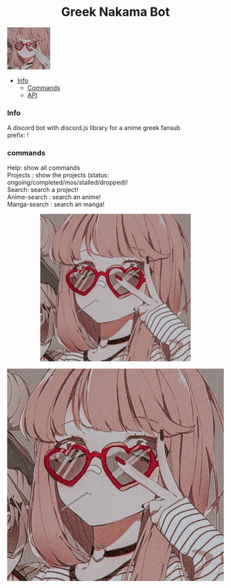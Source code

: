 <h1 align="center">Greek Nakama Bot </h1><img src="https://raw.githubusercontent.com/freezegr/greek-nakama-bot/master/img/icon.jpg?token=AL4LZTYUUT223OXL63Y66ZLALMKWG" width="100" title="hover text">

- [Info](#info)
  - [Commands](#commands)
  - [API](https://github.com/freezegr/greek-nakama-bot/blob/master/api/api.js)

### Info
A discord bot with discord.js library for a anime greek fansub<br/>
prefix: !

### commands 
Help: show all commands<br/>
Projects <status>: show the projects (status: ongoing/completed/mos/stalled/dropped)!<br/>
Search: search a project!<br/>
Anime-search <name>: search an anime!<br/>
Manga-search <name>: search an manga!<br/>

<p align="center">
  <img src="https://raw.githubusercontent.com/freezegr/greek-nakama-bot/master/img/icon.jpg?token=AL4LZTYUUT223OXL63Y66ZLALMKWG" width="350" title="hover text">
</p>

![](https://raw.githubusercontent.com/freezegr/greek-nakama-bot/master/img/icon.jpg?token=AL4LZTYUUT223OXL63Y66ZLALMKWG)


